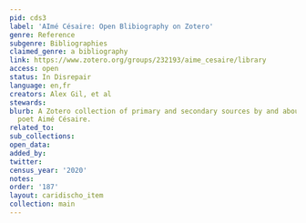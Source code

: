 ```yaml
---
pid: cds3
label: 'AImé Césaire: Open Blibiography on Zotero'
genre: Reference
subgenre: Bibliographies
claimed_genre: a bibliography
link: https://www.zotero.org/groups/232193/aime_cesaire/library
access: open
status: In Disrepair
language: en,fr
creators: Alex Gil, et al
stewards:
blurb: A Zotero collection of primary and secondary sources by and about Martinican
  poet Aimé Césaire.
related_to:
sub_collections:
open_data:
added_by:
twitter:
census_year: '2020'
notes:
order: '187'
layout: caridischo_item
collection: main
---
```

